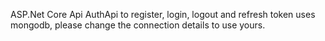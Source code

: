 ASP.Net Core Api 
AuthApi to register, login, logout and refresh token
uses mongodb, please change the connection details to use yours.
